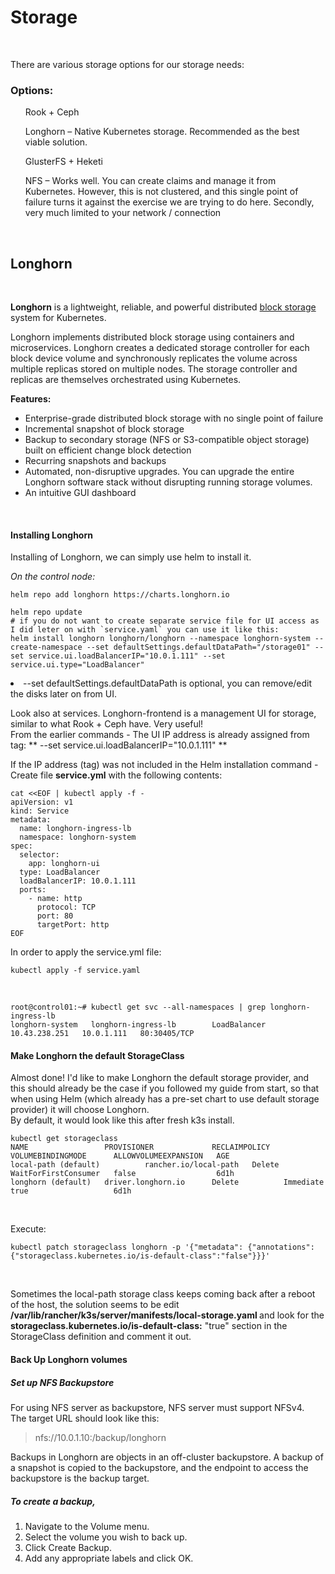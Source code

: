 # Storage
<br>

There are various storage options for our storage needs:

### Options:
<ul>Rook + Ceph </ul>
<ul>Longhorn – Native Kubernetes storage. Recommended as the best viable solution. </ul>
<ul>GlusterFS + Heketi </ul>

<ul>NFS – Works well. You can create claims and manage it from Kubernetes. However, this is not clustered, and this single point of failure turns it against the exercise we are trying to do here. Secondly, very much limited to your network / connection </ul>

<br>

## Longhorn
<br>
<p><strong>Longhorn</strong> is a lightweight, reliable, and powerful distributed <a href=https://cloudacademy.com/blog/object-storage-block-storage/>block storage</a> system for Kubernetes.</p>
<p>Longhorn implements distributed block storage using containers and microservices. Longhorn creates a dedicated storage controller for each block device volume and synchronously replicates the volume across multiple replicas stored on multiple nodes. The storage controller and replicas are themselves orchestrated using Kubernetes.</p>

**Features:**
<ul>
<li>Enterprise-grade distributed block storage with no single point of failure</li>
<li>Incremental snapshot of block storage</li>
<li>Backup to secondary storage (NFS or S3-compatible object storage) built on efficient change block detection</li>
<li>Recurring snapshots and backups</li>
<li>Automated, non-disruptive upgrades. You can upgrade the entire Longhorn software stack without disrupting running storage volumes.</li>
<li>An intuitive GUI dashboard</li>
</ul>

<br>

#### Installing Longhorn

Installing of Longhorn, we can simply use helm to install it.
<br>

*On the control node:*
```
helm repo add longhorn https://charts.longhorn.io
```
```
helm repo update
# if you do not want to create separate service file for UI access as I did leter on with `service.yaml` you can use it like this:
helm install longhorn longhorn/longhorn --namespace longhorn-system --create-namespace --set defaultSettings.defaultDataPath="/storage01" --set service.ui.loadBalancerIP="10.0.1.111" --set service.ui.type="LoadBalancer"
```

<li>--set defaultSettings.defaultDataPath is optional, you can remove/edit the disks later on from UI. </li>

Look also at services. Longhorn-frontend is a management UI for storage, similar to what Rook + Ceph have. Very useful!
<br>
From the earlier commands - The UI IP address is already assigned from tag: ** --set service.ui.loadBalancerIP="10.0.1.111" **
<br>

If the IP address (tag) was not included in the Helm installation command - Create file **service.yml** with the following contents:

```
cat <<EOF | kubectl apply -f -
apiVersion: v1
kind: Service
metadata:
  name: longhorn-ingress-lb
  namespace: longhorn-system
spec:
  selector:
    app: longhorn-ui
  type: LoadBalancer
  loadBalancerIP: 10.0.1.111
  ports:
    - name: http
      protocol: TCP
      port: 80
      targetPort: http
EOF

```	  

In order to apply the service.yml file:
```
kubectl apply -f service.yaml
```
<br>

```
root@control01:~# kubectl get svc --all-namespaces | grep longhorn-ingress-lb
longhorn-system   longhorn-ingress-lb        LoadBalancer   10.43.238.251   10.0.1.111   80:30405/TCP
```


#### Make Longhorn the default StorageClass
Almost done! I'd like to make Longhorn the default storage provider, and this should already be the case if you followed my guide from start, so that when using Helm (which already has a pre-set chart to use default storage provider) it will choose Longhorn.
<br>
By default, it would look like this after fresh k3s install.
<br>

```
kubectl get storageclass
NAME                 PROVISIONER             RECLAIMPOLICY   VOLUMEBINDINGMODE      ALLOWVOLUMEEXPANSION   AGE
local-path (default)          rancher.io/local-path   Delete          WaitForFirstConsumer   false                  6d1h
longhorn (default)   driver.longhorn.io      Delete          Immediate              true                   6d1h
```

<br>

Execute:
```
kubectl patch storageclass longhorn -p '{"metadata": {"annotations":{"storageclass.kubernetes.io/is-default-class":"false"}}}'
```

<br>
<p>
Sometimes the local-path storage class keeps coming back after a reboot of the host, the solution seems to be edit <strong> /var/lib/rancher/k3s/server/manifests/local-storage.yaml </strong> and look for the <strong>storageclass.kubernetes.io/is-default-class:</strong> "true" section in the StorageClass definition and comment it out.
</p>

#### Back Up Longhorn volumes

##### Set up NFS Backupstore
For using NFS server as backupstore, NFS server must support NFSv4.
<br>
The target URL should look like this:
<br>
>nfs://10.0.1.10:/backup/longhorn

<p>
Backups in Longhorn are objects in an off-cluster backupstore. A backup of a snapshot is copied to the backupstore, and the endpoint to access the backupstore is the backup target.
</p>

##### To create a backup,
<ol>
<li>Navigate to the Volume menu.</li>
<li>Select the volume you wish to back up.</li>
<li>Click Create Backup.</li>
<li>Add any appropriate labels and click OK.</li>
</ol>
